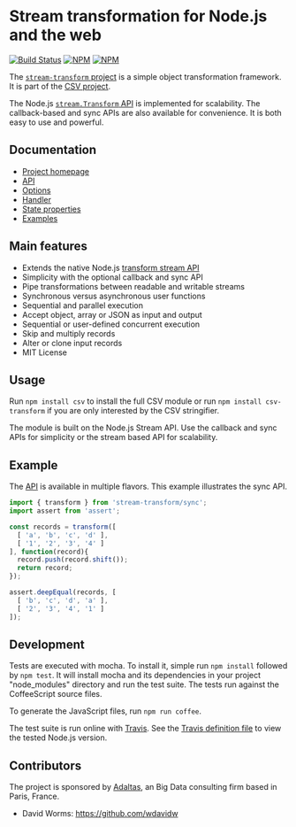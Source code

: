 
# Stream transformation for Node.js and the web

[![Build Status](https://img.shields.io/github/actions/workflow/status/adaltas/node-csv/nodejs.yml?branch=master)](https://github.com/adaltas/node-csv/actions)
[![NPM](https://img.shields.io/npm/dm/stream-transform)](https://www.npmjs.com/package/stream-transform)
[![NPM](https://img.shields.io/npm/v/stream-transform)](https://www.npmjs.com/package/stream-transform)

The [`stream-transform` project](https://csv.js.org/transform/) is a simple object transformation framework. It is part of the [CSV project](https://csv.js.org/).

The Node.js [`stream.Transform` API](http://nodejs.org/api/stream.html#stream_class_stream_transform) is implemented for scalability. The callback-based and sync APIs are also available for convenience. It is both easy to use and powerful.

## Documentation

* [Project homepage](https://csv.js.org/transform/)
* [API](https://csv.js.org/transform/api/)
* [Options](https://csv.js.org/transform/options/)
* [Handler](https://csv.js.org/transform/handler/)
* [State properties](https://csv.js.org/transform/state/)
* [Examples](https://csv.js.org/transform/examples/)

## Main features

* Extends the native Node.js [transform stream API](http://nodejs.org/api/stream.html#stream_class_stream_transform)
* Simplicity with the optional callback and sync API
* Pipe transformations between readable and writable streams
* Synchronous versus asynchronous user functions
* Sequential and parallel execution
* Accept object, array or JSON as input and output
* Sequential or user-defined concurrent execution
* Skip and multiply records
* Alter or clone input records
* MIT License

## Usage

Run `npm install csv` to install the full CSV module or run `npm install csv-transform` if you are only interested by the CSV stringifier.

The module is built on the Node.js Stream API. Use the callback and sync APIs for simplicity or the stream based API for scalability.

## Example

The [API](https://csv.js.org/transform/api/) is available in multiple flavors. This example illustrates the sync API.

```js
import { transform } from 'stream-transform/sync';
import assert from 'assert';

const records = transform([
  [ 'a', 'b', 'c', 'd' ],
  [ '1', '2', '3', '4' ]
], function(record){
  record.push(record.shift());
  return record;
});

assert.deepEqual(records, [
  [ 'b', 'c', 'd', 'a' ],
  [ '2', '3', '4', '1' ]
]);
```

## Development

Tests are executed with mocha. To install it, simple run `npm install` followed by `npm test`. It will install mocha and its dependencies in your project "node_modules" directory and run the test suite. The tests run against the CoffeeScript source files.

To generate the JavaScript files, run `npm run coffee`.

The test suite is run online with [Travis](http://travis-ci.org/wdavidw/node-stream-transform). See the [Travis definition file](https://github.com/adaltas/node-stream-transform/blob/master/.travis.yml) to view the tested Node.js version.

## Contributors

The project is sponsored by [Adaltas](https://www.adaltas.com), an Big Data consulting firm based in Paris, France.

*   David Worms: <https://github.com/wdavidw>
